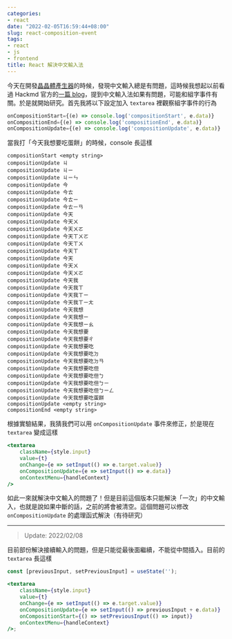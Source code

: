 ```yaml
---
categories:
- react
date: "2022-02-05T16:59:44+08:00"
slug: react-composition-event
tags:
- react
- js
- frontend
title: React 解決中文輸入法
---
```


今天在開發[晶晶體產生器](https://github.com/simbafs/JingJing)的時候，發現中文輸入總是有問題，這時候我想起以前看過 Hackmd 官方的[一篇 blog](https://hackmd.io/@hackmd/CompositionEvent)，提到中文輸入法如果有問題，可能和組字事件有關。於是就開始研究。首先我將以下設定加入 `textarea` 裡觀察組字事件的行為

```jsx
onCompositionStart={(e) => console.log('compositionStart', e.data)}
onCompositionEnd={(e) => console.log('compositionEnd', e.data)}
onCompositionUpdate={(e) => console.log('compositionUpdate', e.data)}
```

當我打「今天我想要吃蛋餅」的時候，console 長這樣

```
compositionStart <empty string>
compositionUpdate ㄐ
compositionUpdate ㄐㄧ
compositionUpdate ㄐㄧㄣ
compositionUpdate 今
compositionUpdate 今ㄊ
compositionUpdate 今ㄊㄧ
compositionUpdate 今ㄊㄧㄢ
compositionUpdate 今天
compositionUpdate 今天ㄨ
compositionUpdate 今天ㄨㄛ
compositionUpdate 今天ㄒㄨㄛ
compositionUpdate 今天ㄒㄨ
compositionUpdate 今天ㄒ
compositionUpdate 今天
compositionUpdate 今天ㄨ
compositionUpdate 今天ㄨㄛ
compositionUpdate 今天我
compositionUpdate 今天我ㄒ
compositionUpdate 今天我ㄒㄧ
compositionUpdate 今天我ㄒㄧㄤ
compositionUpdate 今天我想
compositionUpdate 今天我想ㄧ
compositionUpdate 今天我想ㄧㄠ
compositionUpdate 今天我想要
compositionUpdate 今天我想要ㄔ
compositionUpdate 今天我想要吃
compositionUpdate 今天我想要吃ㄉ
compositionUpdate 今天我想要吃ㄉㄢ
compositionUpdate 今天我想要吃但
compositionUpdate 今天我想要吃但ㄅ
compositionUpdate 今天我想要吃但ㄅㄧ
compositionUpdate 今天我想要吃但ㄅㄧㄥ
compositionUpdate 今天我想要吃蛋餅
compositionUpdate <empty string>
compositionEnd <empty string>
```

根據實驗結果，我猜我們可以用 `onCompositionUpdate` 事件來修正，於是現在 `textarea` 變成這樣

```jsx
<textarea
	className={style.input}
	value={t}
	onChange={e => setInput(() => e.target.value)}
	onCompositionUpdate={e => setInput(() => e.data)}
	onContextMenu={handleContext}
/>
```

如此一來就解決中文輸入的問題了！但是目前這個版本只能解決「一次」的中文輸入，也就是說如果中斷的話，之前的將會被清空。這個問題可以修改 `onCompositionUpdate` 的處理函式解決（有待研究）

---

> Update: 2022/02/08

目前部份解決接續輸入的問題，但是只能從最後面繼續，不能從中間插入。目前的 `textarea` 長這樣

```jsx
const [previousInput, setPreviousInput] = useState('');

<textarea
	className={style.input}
	value={t}
	onChange={e => setInput(() => e.target.value)}
	onCompositionUpdate={e => setInput(() => previousInput + e.data)}
	onCompositionStart={() => setPreviousInput(() => input)}
	onContextMenu={handleContext}
/>;
```
